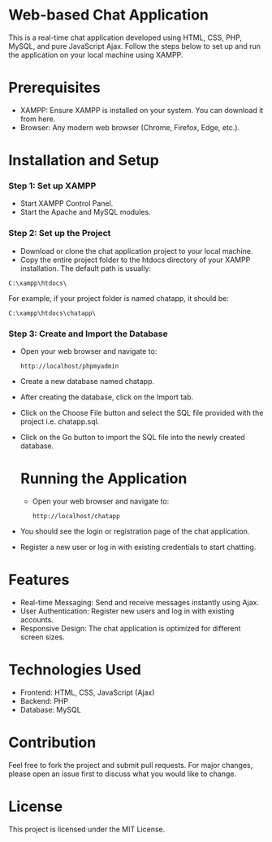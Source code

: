 # Web-based Chat Application
This is a real-time chat application developed using HTML, CSS, PHP, MySQL, and pure JavaScript Ajax. Follow the steps below to set up and run the application on your local machine using XAMPP.

# Prerequisites
* XAMPP: Ensure XAMPP is installed on your system. You can download it from here.
* Browser: Any modern web browser (Chrome, Firefox, Edge, etc.).
  
# Installation and Setup
### Step 1: Set up XAMPP
* Start XAMPP Control Panel.
* Start the Apache and MySQL modules.
### Step 2: Set up the Project
* Download or clone the chat application project to your local machine.
* Copy the entire project folder to the htdocs directory of your XAMPP installation. The default path is usually:
 ```
 C:\xampp\htdocs\
```
For example, if your project folder is named chatapp, it should be:
 ```
C:\xampp\htdocs\chatapp\
 ```
### Step 3: Create and Import the Database
* Open your web browser and navigate to:
  ```
  http://localhost/phpmyadmin
  ```
 * Create a new database named chatapp.
* After creating the database, click on the Import tab.
* Click on the Choose File button and select the SQL file provided with the project i.e. chatapp.sql.
* Click on the Go button to import the SQL file into the newly created database.

   # Running the Application
  * Open your web browser and navigate to:
    ```
    http://localhost/chatapp
    ```
* You should see the login or registration page of the chat application.
* Register a new user or log in with existing credentials to start chatting.

 # Features
* Real-time Messaging: Send and receive messages instantly using Ajax.
* User Authentication: Register new users and log in with existing accounts.
* Responsive Design: The chat application is optimized for different screen sizes.

# Technologies Used
* Frontend: HTML, CSS, JavaScript (Ajax)
* Backend: PHP
* Database: MySQL

# Contribution
Feel free to fork the project and submit pull requests. For major changes, please open an issue first to discuss what you would like to change.

# License
This project is licensed under the MIT License.
